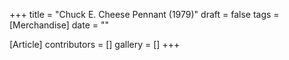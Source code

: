 +++
title = "Chuck E. Cheese Pennant (1979)"
draft = false
tags = [Merchandise]
date = ""

[Article]
contributors = []
gallery = []
+++